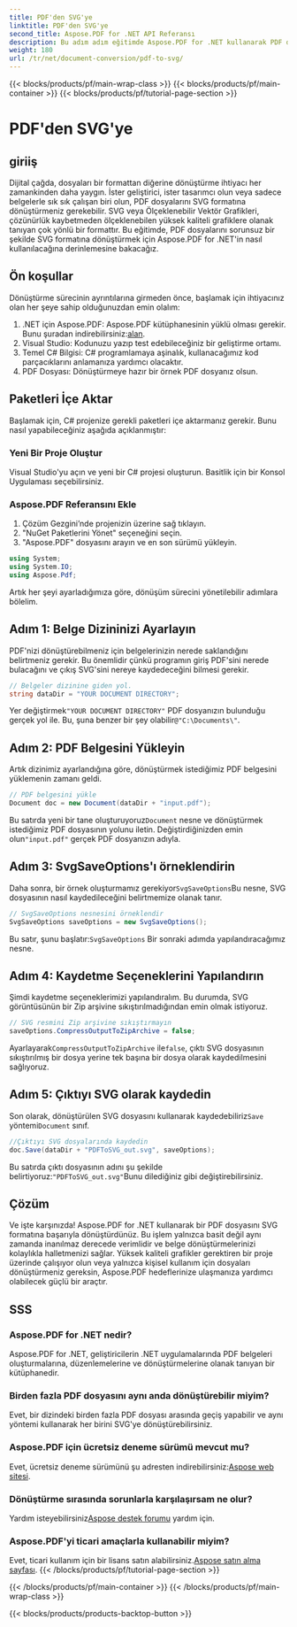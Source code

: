 ```yaml
---
title: PDF'den SVG'ye
linktitle: PDF'den SVG'ye
second_title: Aspose.PDF for .NET API Referansı
description: Bu adım adım eğitimde Aspose.PDF for .NET kullanarak PDF dosyalarını SVG formatına nasıl dönüştüreceğinizi öğrenin. Geliştiriciler ve tasarımcılar için mükemmel.
weight: 180
url: /tr/net/document-conversion/pdf-to-svg/
---
```


{{< blocks/products/pf/main-wrap-class >}}
{{< blocks/products/pf/main-container >}}
{{< blocks/products/pf/tutorial-page-section >}}

# PDF'den SVG'ye

## giriiş

Dijital çağda, dosyaları bir formattan diğerine dönüştürme ihtiyacı her zamankinden daha yaygın. İster geliştirici, ister tasarımcı olun veya sadece belgelerle sık sık çalışan biri olun, PDF dosyalarını SVG formatına dönüştürmeniz gerekebilir. SVG veya Ölçeklenebilir Vektör Grafikleri, çözünürlük kaybetmeden ölçeklenebilen yüksek kaliteli grafiklere olanak tanıyan çok yönlü bir formattır. Bu eğitimde, PDF dosyalarını sorunsuz bir şekilde SVG formatına dönüştürmek için Aspose.PDF for .NET'in nasıl kullanılacağına derinlemesine bakacağız. 

## Ön koşullar

Dönüştürme sürecinin ayrıntılarına girmeden önce, başlamak için ihtiyacınız olan her şeye sahip olduğunuzdan emin olalım:

1.  .NET için Aspose.PDF: Aspose.PDF kütüphanesinin yüklü olması gerekir. Bunu şuradan indirebilirsiniz:[alan](https://releases.aspose.com/pdf/net/).
2. Visual Studio: Kodunuzu yazıp test edebileceğiniz bir geliştirme ortamı.
3. Temel C# Bilgisi: C# programlamaya aşinalık, kullanacağımız kod parçacıklarını anlamanıza yardımcı olacaktır.
4. PDF Dosyası: Dönüştürmeye hazır bir örnek PDF dosyanız olsun. 

## Paketleri İçe Aktar

Başlamak için, C# projenize gerekli paketleri içe aktarmanız gerekir. Bunu nasıl yapabileceğiniz aşağıda açıklanmıştır:

### Yeni Bir Proje Oluştur

Visual Studio'yu açın ve yeni bir C# projesi oluşturun. Basitlik için bir Konsol Uygulaması seçebilirsiniz.

### Aspose.PDF Referansını Ekle

1. Çözüm Gezgini’nde projenizin üzerine sağ tıklayın.
2. "NuGet Paketlerini Yönet" seçeneğini seçin.
3. "Aspose.PDF" dosyasını arayın ve en son sürümü yükleyin.

```csharp
using System;
using System.IO;
using Aspose.Pdf;
```

Artık her şeyi ayarladığımıza göre, dönüşüm sürecini yönetilebilir adımlara bölelim.

## Adım 1: Belge Dizininizi Ayarlayın

PDF'nizi dönüştürebilmeniz için belgelerinizin nerede saklandığını belirtmeniz gerekir. Bu önemlidir çünkü programın giriş PDF'sini nerede bulacağını ve çıkış SVG'sini nereye kaydedeceğini bilmesi gerekir.

```csharp
// Belgeler dizinine giden yol.
string dataDir = "YOUR DOCUMENT DIRECTORY";
```

 Yer değiştirmek`"YOUR DOCUMENT DIRECTORY"` PDF dosyanızın bulunduğu gerçek yol ile. Bu, şuna benzer bir şey olabilir`@"C:\Documents\"`.

## Adım 2: PDF Belgesini Yükleyin

Artık dizinimiz ayarlandığına göre, dönüştürmek istediğimiz PDF belgesini yüklemenin zamanı geldi.

```csharp
// PDF belgesini yükle
Document doc = new Document(dataDir + "input.pdf");
```

 Bu satırda yeni bir tane oluşturuyoruz`Document` nesne ve dönüştürmek istediğimiz PDF dosyasının yolunu iletin. Değiştirdiğinizden emin olun`"input.pdf"` gerçek PDF dosyanızın adıyla.

## Adım 3: SvgSaveOptions'ı örneklendirin

 Daha sonra, bir örnek oluşturmamız gerekiyor`SvgSaveOptions`Bu nesne, SVG dosyasının nasıl kaydedileceğini belirtmemize olanak tanır.

```csharp
// SvgSaveOptions nesnesini örneklendir
SvgSaveOptions saveOptions = new SvgSaveOptions();
```

 Bu satır, şunu başlatır:`SvgSaveOptions` Bir sonraki adımda yapılandıracağımız nesne.

## Adım 4: Kaydetme Seçeneklerini Yapılandırın

Şimdi kaydetme seçeneklerimizi yapılandıralım. Bu durumda, SVG görüntüsünün bir Zip arşivine sıkıştırılmadığından emin olmak istiyoruz.

```csharp
// SVG resmini Zip arşivine sıkıştırmayın
saveOptions.CompressOutputToZipArchive = false;
```

 Ayarlayarak`CompressOutputToZipArchive` ile`false`, çıktı SVG dosyasının sıkıştırılmış bir dosya yerine tek başına bir dosya olarak kaydedilmesini sağlıyoruz.

## Adım 5: Çıktıyı SVG olarak kaydedin

 Son olarak, dönüştürülen SVG dosyasını kullanarak kaydedebiliriz`Save` yöntemi`Document` sınıf.

```csharp
//Çıktıyı SVG dosyalarında kaydedin
doc.Save(dataDir + "PDFToSVG_out.svg", saveOptions);
```

 Bu satırda çıktı dosyasının adını şu şekilde belirtiyoruz:`"PDFToSVG_out.svg"`Bunu dilediğiniz gibi değiştirebilirsiniz.

## Çözüm

Ve işte karşınızda! Aspose.PDF for .NET kullanarak bir PDF dosyasını SVG formatına başarıyla dönüştürdünüz. Bu işlem yalnızca basit değil aynı zamanda inanılmaz derecede verimlidir ve belge dönüştürmelerinizi kolaylıkla halletmenizi sağlar. Yüksek kaliteli grafikler gerektiren bir proje üzerinde çalışıyor olun veya yalnızca kişisel kullanım için dosyaları dönüştürmeniz gereksin, Aspose.PDF hedeflerinize ulaşmanıza yardımcı olabilecek güçlü bir araçtır.

## SSS

### Aspose.PDF for .NET nedir?
Aspose.PDF for .NET, geliştiricilerin .NET uygulamalarında PDF belgeleri oluşturmalarına, düzenlemelerine ve dönüştürmelerine olanak tanıyan bir kütüphanedir.

### Birden fazla PDF dosyasını aynı anda dönüştürebilir miyim?
Evet, bir dizindeki birden fazla PDF dosyası arasında geçiş yapabilir ve aynı yöntemi kullanarak her birini SVG'ye dönüştürebilirsiniz.

### Aspose.PDF için ücretsiz deneme sürümü mevcut mu?
 Evet, ücretsiz deneme sürümünü şu adresten indirebilirsiniz:[Aspose web sitesi](https://releases.aspose.com/).

### Dönüştürme sırasında sorunlarla karşılaşırsam ne olur?
 Yardım isteyebilirsiniz[Aspose destek forumu](https://forum.aspose.com/c/pdf/10) yardım için.

### Aspose.PDF'yi ticari amaçlarla kullanabilir miyim?
Evet, ticari kullanım için bir lisans satın alabilirsiniz.[Aspose satın alma sayfası](https://purchase.aspose.com/buy).
{{< /blocks/products/pf/tutorial-page-section >}}

{{< /blocks/products/pf/main-container >}}
{{< /blocks/products/pf/main-wrap-class >}}

{{< blocks/products/products-backtop-button >}}
